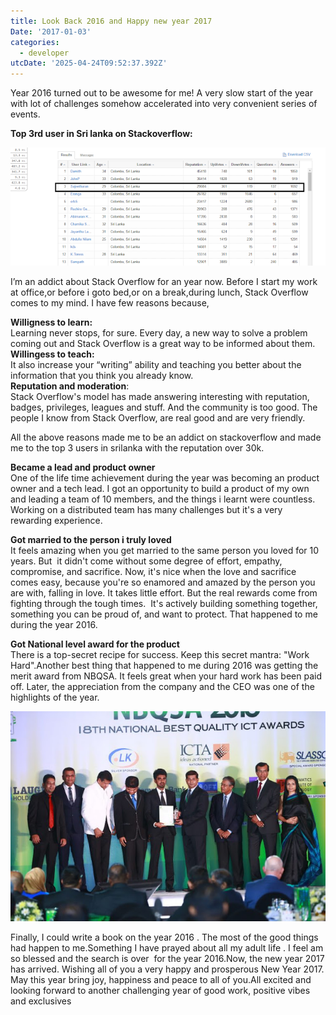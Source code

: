 ```yaml
---
title: Look Back 2016 and Happy new year 2017
Date: '2017-01-03'
categories:
  - developer
utcDate: '2025-04-24T09:52:37.392Z'
---
```


Year 2016 turned out to be awesome for me! A very slow start of the year with lot of challenges somehow accelerated into very convenient series of events.  
  
**Top 3rd user in Sri lanka on Stackoverflow:**  
  
  

[![](images/86fc9-rep.png)](https://sajeetharan.wordpress.com/wp-content/uploads/2017/01/d0de1-rep.png)

  
I’m an addict about Stack Overflow for an year now. Before I start my work at office,or before i goto bed,or on a break,during lunch, Stack Overflow comes to my mind. I have few reasons because,  
  
**Willigness to learn:**  
Learning never stops, for sure. Every day, a new way to solve a problem coming out and Stack Overflow is a great way to be informed about them.  
**Willingess to teach:**  
It also increase your “writing” ability and teaching you better about the information that you think you already know.  
**Reputation and moderation**:  
Stack Overflow's model has made answering interesting with reputation, badges, privileges, leagues and stuff. And the community is too good. The people I know from Stack Overflow, are real good and are very friendly.  
  
All the above reasons made me to be an addict on stackoverflow and made me to the top 3 users in srilanka with the reputation over 30k.  
  
**Became a lead and product owner**  
One of the life time achievement during the year was becoming an product owner and a tech lead. I got an opportunity to build a product of my own and leading a team of 10 members, and the things i learnt were countless. Working on a distributed team has many challenges but it's a very rewarding experience.  
  
**Got married to the person i truly loved**  
It feels amazing when you get married to the same person you loved for 10 years. But  it didn't come without some degree of effort, empathy, compromise, and sacrifice. Now, it's nice when the love and sacrifice comes easy, because you're so enamored and amazed by the person you are with, falling in love. It takes little effort. But the real rewards come from fighting through the tough times.  It's actively building something together, something you can be proud of, and want to protect. That happened to me during the year 2016. 
  
  
**Got National level award for the product**  
There is a top-secret recipe for success. Keep this secret mantra: "Work Hard".Another best thing that happened to me during 2016 was getting the merit award from NBQSA. It feels great when your hard work has been paid off. Later, the appreciation from the company and the CEO was one of the highlights of the year.  

[![](images/42d82-picture-2-team-digin-recieving-the-merit-award-768x512.jpg)](https://sajeetharan.wordpress.com/wp-content/uploads/2017/01/f9384-picture-2-team-digin-recieving-the-merit-award-768x512.jpg)

  
  
Finally, I could write a book on the year 2016 . The most of the good things had happen to me.Something I have prayed about all my adult life . I feel am so blessed and the search is over  for the year 2016.Now, the new year 2017 has arrived. Wishing all of you a very happy and prosperous New Year 2017. May this year bring joy, happiness and peace to all of you.All excited and looking forward to another challenging year of good work, positive vibes and exclusives
